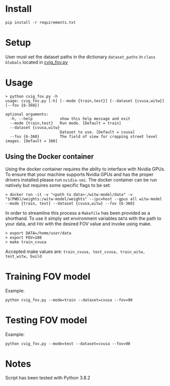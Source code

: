 
# Install 
```
pip install -r requirements.txt
```

# Setup 
User must set the dataset paths in the dictionary `dataset_paths` in `class Globals` located in [cvig_fov.py](cvig_fov.py)

# Usage 
```
> python cvig_fov.py -h
usage: cvig_fov.py [-h] [--mode {train,test}] [--dataset {cvusa,witw}] [--fov {6-360}]

optional arguments:
  -h, --help            show this help message and exit
  --mode {train,test}   Run mode. [Default = train]
  --dataset {cvusa,witw}
                        Dataset to use. [Default = cvusa]
  --fov {6-360}         The field of view for cropping street level images. [Default = 360]
```
## Using the Docker container
Using the docker container requires the abilty to interface with Nvidia GPUs. To ensure that your machine supports Nvidia GPUs and has the proper drivers installed please run `nvidia-smi`. The docker container can be run natively but requires some specific flags to be set:
```
> docker run -it -v "<path to data>:/witw-model/data" -v "$(PWD)/weights:/witw-model/weights" --ipc=host --gpus all witw-model --mode {train, test} --dataset {cvusa,witw} --fov {6-360}

```
In order to streamline this process a `Makefile` has been provided as a shorthand. To use it simply set environment variables `DATA` with the path to your data, and `FOV` with the desired FOV value and invoke using make.
```
> export DATA=/home/user/data
> export FOV=180
> make train_cvusa
```
Accepted make values are: `train_cvusa, test_cvusa, train_witw, test_witw, build`

# Training FOV model 
Example: 
```
python cvig_fov.py --mode=train --dataset=cvusa --fov=90
```

# Testing FOV model 
Example: 
```
python cvig_fov.py --mode=test --dataset=cvusa --fov=90
```

# Notes
Script has been tested with Python 3.8.2
